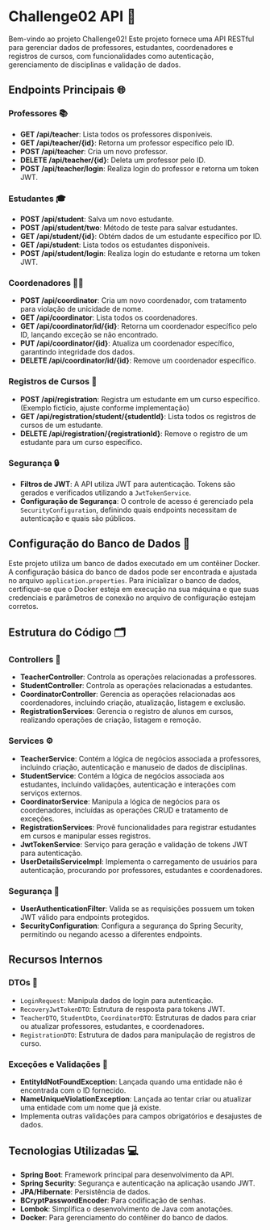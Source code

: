 # Challenge02 API 🏫

Bem-vindo ao projeto Challenge02! Este projeto fornece uma API RESTful para gerenciar dados de professores, estudantes, coordenadores e registros de cursos, com funcionalidades como autenticação, gerenciamento de disciplinas e validação de dados.

## Endpoints Principais 🌐

### Professores 📚

- **GET /api/teacher**: Lista todos os professores disponíveis.
- **GET /api/teacher/{id}**: Retorna um professor específico pelo ID.
- **POST /api/teacher**: Cria um novo professor.
- **DELETE /api/teacher/{id}**: Deleta um professor pelo ID.
- **POST /api/teacher/login**: Realiza login do professor e retorna um token JWT.

### Estudantes 🎓

- **POST /api/student**: Salva um novo estudante.
- **POST /api/student/two**: Método de teste para salvar estudantes.
- **GET /api/student/{id}**: Obtém dados de um estudante específico por ID.
- **GET /api/student**: Lista todos os estudantes disponíveis.
- **POST /api/student/login**: Realiza login do estudante e retorna um token JWT.

### Coordenadores 👨‍🏫

- **POST /api/coordinator**: Cria um novo coordenador, com tratamento para violação de unicidade de nome.
- **GET /api/coordinator**: Lista todos os coordenadores.
- **GET /api/coordinator/id/{id}**: Retorna um coordenador específico pelo ID, lançando exceção se não encontrado.
- **PUT /api/coordinator/{id}**: Atualiza um coordenador específico, garantindo integridade dos dados.
- **DELETE /api/coordinator/id/{id}**: Remove um coordenador específico.

### Registros de Cursos 📝

- **POST /api/registration**: Registra um estudante em um curso específico. (Exemplo fictício, ajuste conforme implementação)
- **GET /api/registration/student/{studentId}**: Lista todos os registros de cursos de um estudante.
- **DELETE /api/registration/{registrationId}**: Remove o registro de um estudante para um curso específico.

### Segurança 🔒

- **Filtros de JWT**: A API utiliza JWT para autenticação. Tokens são gerados e verificados utilizando a `JwtTokenService`.
- **Configuração de Segurança**: O controle de acesso é gerenciado pela `SecurityConfiguration`, definindo quais endpoints necessitam de autenticação e quais são públicos.

## Configuração do Banco de Dados 🐳

Este projeto utiliza um banco de dados executado em um contêiner Docker. A configuração básica do banco de dados pode ser encontrada e ajustada no arquivo `application.properties`. Para inicializar o banco de dados, certifique-se que o Docker esteja em execução na sua máquina e que suas credenciais e parâmetros de conexão no arquivo de configuração estejam corretos.

## Estrutura do Código 🗂️

### Controllers 📂

- **TeacherController**: Controla as operações relacionadas a professores.
- **StudentController**: Controla as operações relacionadas a estudantes.
- **CoordinatorController**: Gerencia as operações relacionadas aos coordenadores, incluindo criação, atualização, listagem e exclusão.
- **RegistrationServices**: Gerencia o registro de alunos em cursos, realizando operações de criação, listagem e remoção.

### Services ⚙️

- **TeacherService**: Contém a lógica de negócios associada a professores, incluindo criação, autenticação e manuseio de dados de disciplinas.
- **StudentService**: Contém a lógica de negócios associada aos estudantes, incluindo validações, autenticação e interações com serviços externos.
- **CoordinatorService**: Manipula a lógica de negócios para os coordenadores, incluídas as operações CRUD e tratamento de exceções.
- **RegistrationServices**: Provê funcionalidades para registrar estudantes em cursos e manipular esses registros.
- **JwtTokenService**: Serviço para geração e validação de tokens JWT para autenticação.
- **UserDetailsServiceImpl**: Implementa o carregamento de usuários para autenticação, procurando por professores, estudantes e coordenadores.

### Segurança 🔐

- **UserAuthenticationFilter**: Valida se as requisições possuem um token JWT válido para endpoints protegidos.
- **SecurityConfiguration**: Configura a segurança do Spring Security, permitindo ou negando acesso a diferentes endpoints.

## Recursos Internos

### DTOs 📄

- `LoginRequest`: Manipula dados de login para autenticação.
- `RecoveryJwtTokenDTO`: Estrutura de resposta para tokens JWT.
- `TeacherDTO`, `StudentDto`, `CoordinatorDTO`: Estruturas de dados para criar ou atualizar professores, estudantes, e coordenadores.
- `RegistrationDTO`: Estrutura de dados para manipulação de registros de curso.

### Exceções e Validações 🚨

- **EntityIdNotFoundException**: Lançada quando uma entidade não é encontrada com o ID fornecido.
- **NameUniqueViolationException**: Lançada ao tentar criar ou atualizar uma entidade com um nome que já existe.
- Implementa outras validações para campos obrigatórios e desajustes de dados.

## Tecnologias Utilizadas 💻

- **Spring Boot**: Framework principal para desenvolvimento da API.
- **Spring Security**: Segurança e autenticação na aplicação usando JWT.
- **JPA/Hibernate**: Persistência de dados.
- **BCryptPasswordEncoder**: Para codificação de senhas.
- **Lombok**: Simplifica o desenvolvimento de Java com anotações.
- **Docker**: Para gerenciamento do contêiner do banco de dados.


